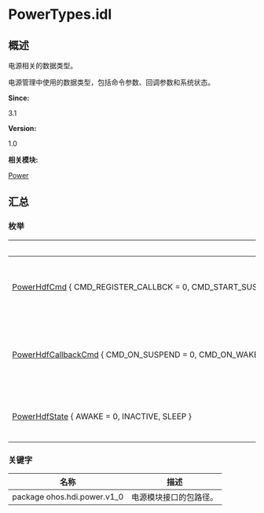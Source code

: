 # PowerTypes.idl


## 概述

电源相关的数据类型。

电源管理中使用的数据类型，包括命令参数、回调参数和系统状态。

**Since:**

3.1

**Version:**

1.0

**相关模块:**

[Power](power.md)


## 汇总


### 枚举

  | 名称 | 描述 | 
| -------- | -------- |
| [PowerHdfCmd](power.md#powerhdfcmd)&nbsp;{&nbsp;CMD_REGISTER_CALLBCK&nbsp;=&nbsp;0,&nbsp;CMD_START_SUSPEND,&nbsp;CMD_STOP_SUSPEND,&nbsp;CMD_FORCE_SUSPEND,&nbsp;&nbsp;&nbsp;CMD_SUSPEND_BLOCK,&nbsp;CMD_SUSPEND_UNBLOCK,&nbsp;CMD_DUMP&nbsp;} | 枚举电源命令的参数。 | 
| [PowerHdfCallbackCmd](power.md#powerhdfcallbackcmd)&nbsp;{&nbsp;CMD_ON_SUSPEND&nbsp;=&nbsp;0,&nbsp;CMD_ON_WAKEUP&nbsp;} | 枚举电源状态回调的参数。 | 
| [PowerHdfState](power.md#powerhdfstate)&nbsp;{&nbsp;AWAKE&nbsp;=&nbsp;0,&nbsp;INACTIVE,&nbsp;SLEEP&nbsp;} | 枚举电源的状态。 | 


### 关键字

  | 名称 | 描述 | 
| -------- | -------- |
| package&nbsp;ohos.hdi.power.v1_0 | 电源模块接口的包路径。 | 
